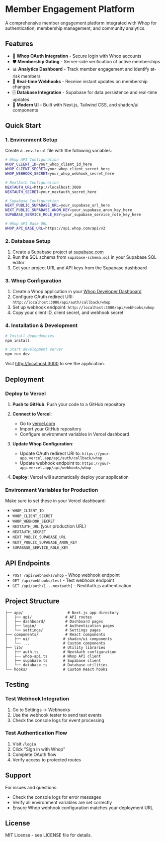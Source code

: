 # Member Engagement Platform

A comprehensive member engagement platform integrated with Whop for authentication, membership management, and community analytics.

## Features

- 🔐 **Whop OAuth Integration** - Secure login with Whop accounts
- 🛡️ **Membership Gating** - Server-side verification of active memberships
- 📊 **Analytics Dashboard** - Track member engagement and identify at-risk members
- 🔄 **Real-time Webhooks** - Receive instant updates on membership changes
- 🗄️ **Database Integration** - Supabase for data persistence and real-time updates
- 🎨 **Modern UI** - Built with Next.js, Tailwind CSS, and shadcn/ui components

## Quick Start

### 1. Environment Setup

Create a `.env.local` file with the following variables:

```bash
# Whop API Configuration
WHOP_CLIENT_ID=your_whop_client_id_here
WHOP_CLIENT_SECRET=your_whop_client_secret_here
WHOP_WEBHOOK_SECRET=your_whop_webhook_secret_here

# NextAuth Configuration
NEXTAUTH_URL=http://localhost:3000
NEXTAUTH_SECRET=your_nextauth_secret_here

# Supabase Configuration
NEXT_PUBLIC_SUPABASE_URL=your_supabase_url_here
NEXT_PUBLIC_SUPABASE_ANON_KEY=your_supabase_anon_key_here
SUPABASE_SERVICE_ROLE_KEY=your_supabase_service_role_key_here

# Whop API Base URL
WHOP_API_BASE_URL=https://api.whop.com/api/v2
```

### 2. Database Setup

1. Create a Supabase project at [supabase.com](https://supabase.com)
2. Run the SQL schema from `supabase-schema.sql` in your Supabase SQL editor
3. Get your project URL and API keys from the Supabase dashboard

### 3. Whop Configuration

1. Create a Whop application in your [Whop Developer Dashboard](https://whop.com/developers)
2. Configure OAuth redirect URI: `http://localhost:3000/api/auth/callback/whop`
3. Set up webhook endpoint: `http://localhost:3000/api/webhooks/whop`
4. Copy your client ID, client secret, and webhook secret

### 4. Installation & Development

```bash
# Install dependencies
npm install

# Start development server
npm run dev
```

Visit [http://localhost:3000](http://localhost:3000) to see the application.

## Deployment

### Deploy to Vercel

1. **Push to GitHub**: Push your code to a GitHub repository

2. **Connect to Vercel**: 
   - Go to [vercel.com](https://vercel.com)
   - Import your GitHub repository
   - Configure environment variables in Vercel dashboard

3. **Update Whop Configuration**:
   - Update OAuth redirect URI to: `https://your-app.vercel.app/api/auth/callback/whop`
   - Update webhook endpoint to: `https://your-app.vercel.app/api/webhooks/whop`

4. **Deploy**: Vercel will automatically deploy your application

### Environment Variables for Production

Make sure to set these in your Vercel dashboard:

- `WHOP_CLIENT_ID`
- `WHOP_CLIENT_SECRET` 
- `WHOP_WEBHOOK_SECRET`
- `NEXTAUTH_URL` (your production URL)
- `NEXTAUTH_SECRET`
- `NEXT_PUBLIC_SUPABASE_URL`
- `NEXT_PUBLIC_SUPABASE_ANON_KEY`
- `SUPABASE_SERVICE_ROLE_KEY`

## API Endpoints

- `POST /api/webhooks/whop` - Whop webhook endpoint
- `GET /api/webhooks/test` - Test webhook endpoint
- `GET /api/auth/[...nextauth]` - NextAuth.js authentication

## Project Structure

```
├── app/                    # Next.js app directory
│   ├── api/               # API routes
│   ├── dashboard/         # Dashboard pages
│   ├── login/             # Authentication pages
│   └── settings/          # Settings pages
├── components/            # React components
│   ├── ui/               # shadcn/ui components
│   └── ...               # Custom components
├── lib/                  # Utility libraries
│   ├── auth.ts           # NextAuth configuration
│   ├── whop-api.ts       # Whop API client
│   ├── supabase.ts       # Supabase client
│   └── database.ts       # Database utilities
└── hooks/                # Custom React hooks
```

## Testing

### Test Webhook Integration

1. Go to Settings → Webhooks
2. Use the webhook tester to send test events
3. Check the console logs for event processing

### Test Authentication Flow

1. Visit `/login`
2. Click "Sign in with Whop"
3. Complete OAuth flow
4. Verify access to protected routes

## Support

For issues and questions:
- Check the console logs for error messages
- Verify all environment variables are set correctly
- Ensure Whop webhook configuration matches your deployment URL

## License

MIT License - see LICENSE file for details.
